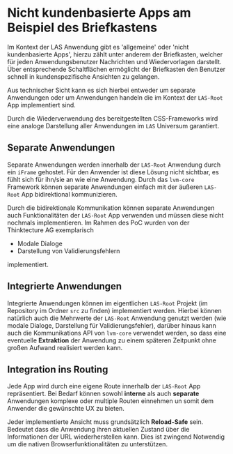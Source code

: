 # Nicht kundenbasierte Apps am Beispiel des Briefkastens

Im Kontext der LAS Anwendung gibt es 'allgemeine' oder 'nicht kundenbasierte Apps', hierzu zählt unter anderem der Briefkasten, welcher für jeden Anwendungsbenutzer Nachrichten und Wiedervorlagen darstellt. Über entsprechende Schaltflächen ermöglicht der Briefkasten den Benutzer schnell in kundenspezifische Ansichten zu gelangen.

Aus technischer Sicht kann es sich hierbei entweder um separate Anwendungen oder um Anwendungen handeln die im Kontext der `LAS-Root` App implementiert sind.

Durch die Wiederverwendung des bereitgestellten CSS-Frameworks wird eine analoge Darstellung aller Anwendungen im `LAS` Universum garantiert.

## Separate Anwendungen

Separate Anwendungen werden innerhalb der `LAS-Root` Anwendung durch ein `iFrame` gehostet. Für den Anwender ist diese Lösung nicht sichtbar, es fühlt sich für ihn/sie an wie eine Anwendung.  Durch das `lvm-core` Framework können separate Anwendungen einfach mit der äußeren `LAS-Root` App bidirektional kommunizieren.

Durch die bidirektionale Kommunikation können separate Anwendungen auch Funktionalitäten der `LAS-Root` App verwenden und müssen diese nicht nochmals implementieren. Im Rahmen des PoC wurden von der Thinktecture AG exemplarisch

 * Modale Dialoge
 * Darstellung von Validierungsfehlern

implementiert.

## Integrierte Anwendungen

Integrierte Anwendungen können im eigentlichen `LAS-Root` Projekt (im Repository im Ordner `src` zu finden) implementiert werden. Hierbei können natürlich auch die Mehrwerte der `LAS-Root` Anwendung genutzt werden (wie modale Dialoge, Darstellung für Validierungsfehler), darüber hinaus kann auch die Kommunikations API von `lvm-core` verwendet werden, so dass eine eventuelle **Extraktion** der Anwendung zu einem späteren Zeitpunkt ohne großen Aufwand realisiert werden kann.

## Integration ins Routing

Jede App wird durch eine eigene Route innerhalb der `LAS-Root` App repräsentiert. Bei Bedarf können sowohl **interne** als auch **separate** Anwendungen komplexe oder multiple Routen einnehmen un somit dem Anwender die gewünschte UX zu bieten.

Jeder implementierte Ansicht muss grundsätzlich **Reload-Safe** sein. Bedeutet dass die Anwendung ihren aktuellen Zustand über die Informationen der URL wiederherstellen kann. Dies ist zwingend Notwendig um die nativen Browserfunktionalitäten zu unterstützen.
